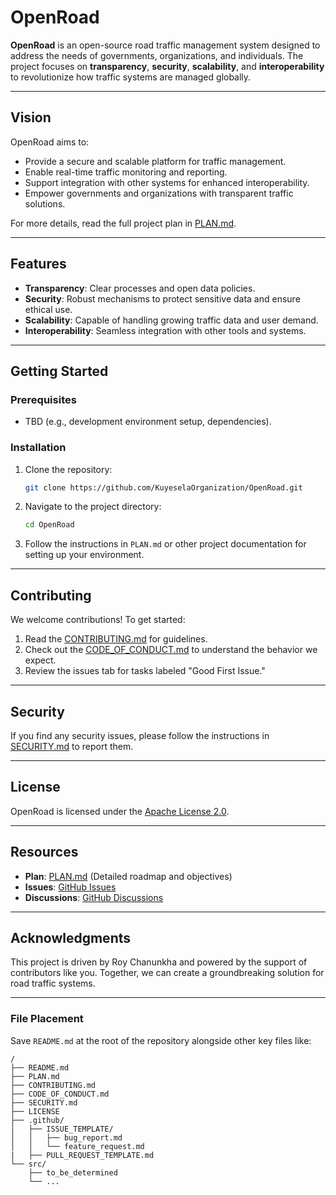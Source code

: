 # OpenRoad

**OpenRoad** is an open-source road traffic management system designed to address the needs of governments, organizations, and individuals. The project focuses on **transparency**, **security**, **scalability**, and **interoperability** to revolutionize how traffic systems are managed globally.

---

## Vision

OpenRoad aims to:

- Provide a secure and scalable platform for traffic management.
- Enable real-time traffic monitoring and reporting.
- Support integration with other systems for enhanced interoperability.
- Empower governments and organizations with transparent traffic solutions.

For more details, read the full project plan in [PLAN.md](PLAN.md).

---

## Features

- **Transparency**: Clear processes and open data policies.
- **Security**: Robust mechanisms to protect sensitive data and ensure ethical use.
- **Scalability**: Capable of handling growing traffic data and user demand.
- **Interoperability**: Seamless integration with other tools and systems.

---

## Getting Started

### Prerequisites

- TBD (e.g., development environment setup, dependencies).

### Installation

1. Clone the repository:
   ```bash
   git clone https://github.com/KuyeselaOrganization/OpenRoad.git
   ```
2. Navigate to the project directory:
   ```bash
   cd OpenRoad
   ```
3. Follow the instructions in `PLAN.md` or other project documentation for setting up your environment.

---

## Contributing

We welcome contributions! To get started:

1. Read the [CONTRIBUTING.md](CONTRIBUTING.md) for guidelines.
2. Check out the [CODE_OF_CONDUCT.md](CODE_OF_CONDUCT.md) to understand the behavior we expect.
3. Review the issues tab for tasks labeled "Good First Issue."

---

## Security

If you find any security issues, please follow the instructions in [SECURITY.md](SECURITY.md) to report them.

---

## License

OpenRoad is licensed under the [Apache License 2.0](LICENSE).

---

## Resources

- **Plan**: [PLAN.md](PLAN.md) (Detailed roadmap and objectives)
- **Issues**: [GitHub Issues](https://github.com/KuyeselaOrganization/OpenRoad/issues)
- **Discussions**: [GitHub Discussions](https://github.com/KuyeselaOrganization/OpenRoad/discussions)

---

## Acknowledgments

This project is driven by Roy Chanunkha and powered by the support of contributors like you. Together, we can create a groundbreaking solution for road traffic systems.

---

### File Placement

Save `README.md` at the root of the repository alongside other key files like:

```
/
├── README.md
├── PLAN.md
├── CONTRIBUTING.md
├── CODE_OF_CONDUCT.md
├── SECURITY.md
├── LICENSE
├── .github/
│   ├── ISSUE_TEMPLATE/
│   │   ├── bug_report.md
│   │   └── feature_request.md
|   ├── PULL_REQUEST_TEMPLATE.md
└── src/
    ├── to_be_determined
    └── ...
```
